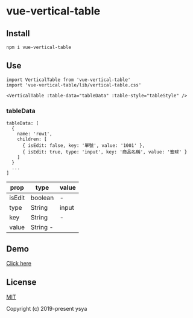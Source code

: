 # vue-vertical-table

## Install

```
npm i vue-vertical-table
```

## Use
```
import VerticalTable from 'vue-vertical-table'
import 'vue-vertical-table/lib/vertical-table.css'
```

```
<VerticalTable :table-data="tableData" :table-style="tableStyle" />
```

### tableData

```
tableData: [
  {
    name: 'row1',
    children: [
      { isEdit: false, key: '單號', value: '1001' },
      { isEdit: true, type: 'input', key: '商品名稱', value: '籃球' }
    ]
  }
  ...
]
```

| prop   | type     | value |
| ------ | -------- | ----- |
| isEdit | boolean  | -     |
| type   | String   | input |
| key    | String   | -     |
| value  | String - |

## Demo

[Click here](https://frank.shellwe.me/vue-vertical-table)

## License

[MIT](https://github.com/ysya/vue-vertical-table/blob/master/LICENSE)

Copyright (c) 2019-present ysya
